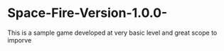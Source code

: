 # Space-Fire-Version-1.0.0-
This is a sample game developed at very basic level and great scope to imporve
